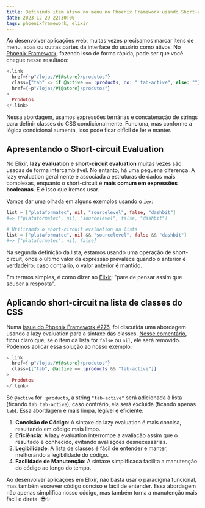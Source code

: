 ```yaml
---
title: Definindo item ativo no menu no Phoenix Framework usando Short-circuit Evaluation
date: 2023-12-29 22:30:00
tags: phoenixframework, elixir
---
```


Ao desenvolver aplicações web, muitas vezes precisamos marcar itens de menu, abas ou outras partes da interface do usuário como ativos. No [Phoenix Framework](https://phoenixframework.org/), fazendo isso de forma rápida, pode ser que você chegue nesse resultado:

```elixir
<.link
  href={~p"/lojas/#{@store}/produtos"}
  class={"tab" <> if @active == :products, do: " tab-active", else: ""}
  href={~p"/lojas/#{@store}/produtos"}
>
  Produtos
</.link>
```

Nessa abordagem, usamos expressões ternárias e concatenação de strings para definir classes do CSS condicionalmente. Funciona, mas conforme a lógica condicional aumenta, isso pode ficar difícil de ler e manter.

## Apresentando o Short-circuit Evaluation

No Elixir, **lazy evaluation** e **short-circuit evaluation** muitas vezes são usadas de forma intercambiável. No entanto, há uma pequena diferença. A lazy evaluation geralmente é associada a estruturas de dados mais complexas, enquanto o short-circuit é **mais comum em expressões booleanas**. E é isso que iremos usar.

Vamos dar uma olhada em alguns exemplos usando o `iex`:

```elixir
list = ["plataformatec", nil, "sourcelevel", false, "dashbit"]
#=> ["plataformatec", nil, "sourcelevel", false, "dashbit"]

# Utilizando o short-circuit evaluation na lista
list = ["plataformatec", nil && "sourcelevel", false && "dashbit"]
#=> ["plataformatec", nil, false]
```

Na segunda definição da lista, estamos usando uma operação de short-circuit, onde o último valor da expressão prevalece quando o anterior é verdadeiro; caso contrário, o valor anterior é mantido.

Em termos simples, é como dizer ao [Elixir](https://elixir-lang.org/): "pare de pensar assim que souber a resposta".

## Aplicando short-circuit na lista de classes do CSS

Numa [issue do Phoenix Framework #276](https://github.com/phoenixframework/phoenix_html/issues/276#issuecomment-584911356), foi discutida uma abordagem usando a lazy evaluation para a sintaxe das classes. [Nesse comentário](https://github.com/phoenixframework/phoenix_html/issues/276#issuecomment-742375950), ficou claro que, se o item da lista for `false` ou `nil`, ele será removido. Podemos aplicar essa solução ao nosso exemplo:

```elixir
<.link
  href={~p"/lojas/#{@store}/produtos"}
  class={["tab", @active == :products && "tab-active"]}
>
  Produtos
</.link>
```

Se `@active` for `:products`, a string `"tab-active"` será adicionada à lista (ficando `tab tab-active`), caso contrário, ela será excluída (ficando apenas `tab`). Essa abordagem é mais limpa, legível e eficiente:

1. **Concisão de Código**: A sintaxe da lazy evaluation é mais concisa, resultando em código mais limpo.
2. **Eficiência**: A lazy evaluation interrompe a avaliação assim que o resultado é conhecido, evitando avaliações desnecessárias.
3. **Legibilidade**: A lista de classes é fácil de entender e manter, melhorando a legibilidade do código.
4. **Facilidade de Manutenção**: A sintaxe simplificada facilita a manutenção do código ao longo do tempo.

Ao desenvolver aplicações em Elixir, não basta usar o paradigma funcional, mas também escrever código conciso e fácil de entender. Essa abordagem não apenas simplifica nosso código, mas também torna a manutenção mais fácil e direta. 😎✨
